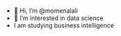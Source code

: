- 👋 Hi, I’m @momenalali
- 👀 I’m interested in data science
- I am studying business intelligence 


<!---
momenalali/momenalali is a ✨ special ✨ repository because its `README.md` (this file) appears on your GitHub profile.
You can click the Preview link to take a look at your changes.
--->
